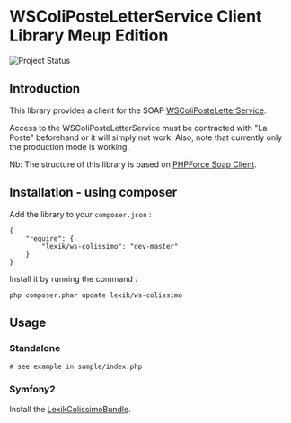 WSColiPosteLetterService Client Library Meup Edition
=======================================

![Project Status](http://stillmaintained.com/lexik/ws-colissimo.png)

## Introduction

This library provides a client for the SOAP 
[WSColiPosteLetterService](https://www.coliposte.fr/pro/docs/docutheque/divers/socolissimo/integrationwsshipping.pdf).

Access to the WSColiPosteLetterService must be contracted with "La Poste" beforehand or 
it will simply not work. Also, note that currently only the production mode is working.

Nb: The structure of this library is based on 
[PHPForce Soap Client](https://github.com/phpforce/soap-client).

## Installation - using composer

Add the library to your `composer.json` :

```
{
    "require": {
        "lexik/ws-colissimo": "dev-master"
    }
}
```
Install it by running the command :

```
php composer.phar update lexik/ws-colissimo
```

## Usage

### Standalone

```
# see example in sample/index.php
```

### Symfony2

Install the [LexikColissimoBundle](https://github.com/lexik/LexikColissimoBundle).
